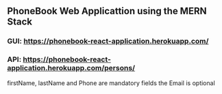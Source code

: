 ## PhoneBook Web Applicattion using the MERN Stack

### GUI: https://phonebook-react-application.herokuapp.com/

### API: https://phonebook-react-application.herokuapp.com/persons/

 
 
firstName, lastName and Phone are mandatory fields the Email is optional
